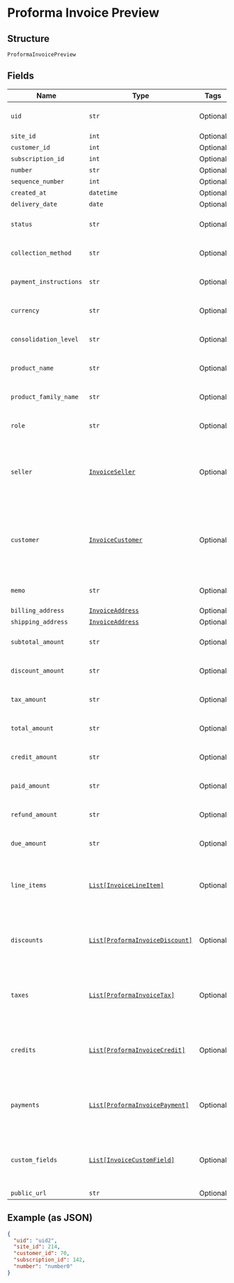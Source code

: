 
# Proforma Invoice Preview

## Structure

`ProformaInvoicePreview`

## Fields

| Name | Type | Tags | Description |
|  --- | --- | --- | --- |
| `uid` | `str` | Optional | **Constraints**: *Minimum Length*: `1` |
| `site_id` | `int` | Optional | - |
| `customer_id` | `int` | Optional | - |
| `subscription_id` | `int` | Optional | - |
| `number` | `str` | Optional | - |
| `sequence_number` | `int` | Optional | - |
| `created_at` | `datetime` | Optional | - |
| `delivery_date` | `date` | Optional | - |
| `status` | `str` | Optional | **Constraints**: *Minimum Length*: `1` |
| `collection_method` | `str` | Optional | **Constraints**: *Minimum Length*: `1` |
| `payment_instructions` | `str` | Optional | **Constraints**: *Minimum Length*: `1` |
| `currency` | `str` | Optional | **Constraints**: *Minimum Length*: `1` |
| `consolidation_level` | `str` | Optional | **Constraints**: *Minimum Length*: `1` |
| `product_name` | `str` | Optional | **Constraints**: *Minimum Length*: `1` |
| `product_family_name` | `str` | Optional | **Constraints**: *Minimum Length*: `1` |
| `role` | `str` | Optional | **Constraints**: *Minimum Length*: `1` |
| `seller` | [`InvoiceSeller`](../../doc/models/invoice-seller.md) | Optional | Information about the seller (merchant) listed on the masthead of the invoice. |
| `customer` | [`InvoiceCustomer`](../../doc/models/invoice-customer.md) | Optional | Information about the customer who is owner or recipient the invoiced subscription. |
| `memo` | `str` | Optional | **Constraints**: *Minimum Length*: `1` |
| `billing_address` | [`InvoiceAddress`](../../doc/models/invoice-address.md) | Optional | - |
| `shipping_address` | [`InvoiceAddress`](../../doc/models/invoice-address.md) | Optional | - |
| `subtotal_amount` | `str` | Optional | **Constraints**: *Minimum Length*: `1` |
| `discount_amount` | `str` | Optional | **Constraints**: *Minimum Length*: `1` |
| `tax_amount` | `str` | Optional | **Constraints**: *Minimum Length*: `1` |
| `total_amount` | `str` | Optional | **Constraints**: *Minimum Length*: `1` |
| `credit_amount` | `str` | Optional | **Constraints**: *Minimum Length*: `1` |
| `paid_amount` | `str` | Optional | **Constraints**: *Minimum Length*: `1` |
| `refund_amount` | `str` | Optional | **Constraints**: *Minimum Length*: `1` |
| `due_amount` | `str` | Optional | **Constraints**: *Minimum Length*: `1` |
| `line_items` | [`List[InvoiceLineItem]`](../../doc/models/invoice-line-item.md) | Optional | **Constraints**: *Minimum Items*: `1`, *Unique Items Required* |
| `discounts` | [`List[ProformaInvoiceDiscount]`](../../doc/models/proforma-invoice-discount.md) | Optional | **Constraints**: *Minimum Items*: `1`, *Unique Items Required* |
| `taxes` | [`List[ProformaInvoiceTax]`](../../doc/models/proforma-invoice-tax.md) | Optional | **Constraints**: *Minimum Items*: `1`, *Unique Items Required* |
| `credits` | [`List[ProformaInvoiceCredit]`](../../doc/models/proforma-invoice-credit.md) | Optional | **Constraints**: *Minimum Items*: `1`, *Unique Items Required* |
| `payments` | [`List[ProformaInvoicePayment]`](../../doc/models/proforma-invoice-payment.md) | Optional | **Constraints**: *Minimum Items*: `1`, *Unique Items Required* |
| `custom_fields` | [`List[InvoiceCustomField]`](../../doc/models/invoice-custom-field.md) | Optional | **Constraints**: *Minimum Items*: `1`, *Unique Items Required* |
| `public_url` | `str` | Optional | - |

## Example (as JSON)

```json
{
  "uid": "uid2",
  "site_id": 214,
  "customer_id": 70,
  "subscription_id": 142,
  "number": "number0"
}
```

